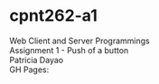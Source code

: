 # cpnt262-a1
Web Client and Server Programmings\
Assignment 1 - Push of a button\
Patricia Dayao\
GH Pages:

